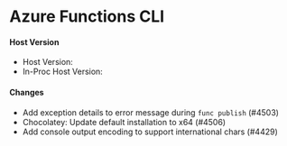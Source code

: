 # Azure Functions CLI <version>

#### Host Version

- Host Version: <version>
- In-Proc Host Version: <version>

#### Changes

- Add exception details to error message during `func publish` (#4503)
- Chocolatey: Update default installation to x64 (#4506)
- Add console output encoding to support international chars (#4429)

